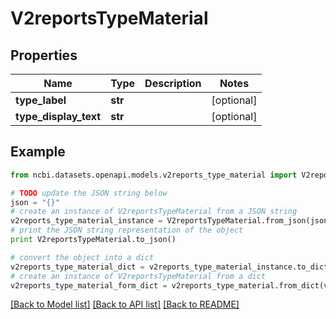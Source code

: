 # V2reportsTypeMaterial


## Properties

Name | Type | Description | Notes
------------ | ------------- | ------------- | -------------
**type_label** | **str** |  | [optional] 
**type_display_text** | **str** |  | [optional] 

## Example

```python
from ncbi.datasets.openapi.models.v2reports_type_material import V2reportsTypeMaterial

# TODO update the JSON string below
json = "{}"
# create an instance of V2reportsTypeMaterial from a JSON string
v2reports_type_material_instance = V2reportsTypeMaterial.from_json(json)
# print the JSON string representation of the object
print V2reportsTypeMaterial.to_json()

# convert the object into a dict
v2reports_type_material_dict = v2reports_type_material_instance.to_dict()
# create an instance of V2reportsTypeMaterial from a dict
v2reports_type_material_form_dict = v2reports_type_material.from_dict(v2reports_type_material_dict)
```
[[Back to Model list]](../README.md#documentation-for-models) [[Back to API list]](../README.md#documentation-for-api-endpoints) [[Back to README]](../README.md)


